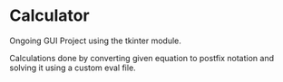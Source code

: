 # Calculator

Ongoing GUI Project using the tkinter module.

Calculations done by converting given equation to postfix notation and solving it using a custom eval file.

